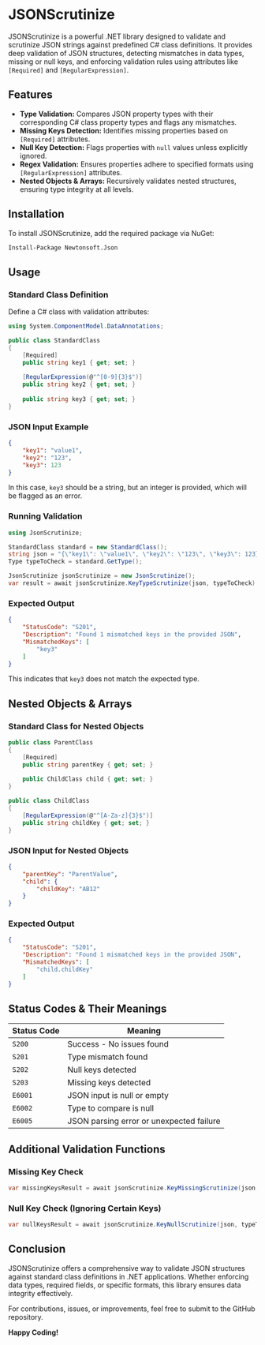﻿# JSONScrutinize

JSONScrutinize is a powerful .NET library designed to validate and scrutinize JSON strings against predefined C# class definitions. It provides deep validation of JSON structures, detecting mismatches in data types, missing or null keys, and enforcing validation rules using attributes like `[Required]` and `[RegularExpression]`.

## Features

- **Type Validation:** Compares JSON property types with their corresponding C# class property types and flags any mismatches.
- **Missing Keys Detection:** Identifies missing properties based on `[Required]` attributes.
- **Null Key Detection:** Flags properties with `null` values unless explicitly ignored.
- **Regex Validation:** Ensures properties adhere to specified formats using `[RegularExpression]` attributes.
- **Nested Objects & Arrays:** Recursively validates nested structures, ensuring type integrity at all levels.

## Installation

To install JSONScrutinize, add the required package via NuGet:

```sh
Install-Package Newtonsoft.Json
```

## Usage

### Standard Class Definition

Define a C# class with validation attributes:

```csharp
using System.ComponentModel.DataAnnotations;

public class StandardClass
{
    [Required]
    public string key1 { get; set; }
    
    [RegularExpression(@"^[0-9]{3}$")]
    public string key2 { get; set; }
    
    public string key3 { get; set; }
}
```

### JSON Input Example

```json
{
    "key1": "value1",
    "key2": "123",
    "key3": 123
}
```

In this case, `key3` should be a string, but an integer is provided, which will be flagged as an error.

### Running Validation

```csharp
using JsonScrutinize;

StandardClass standard = new StandardClass();
string json = "{\"key1\": \"value1\", \"key2\": \"123\", \"key3\": 123}";
Type typeToCheck = standard.GetType();

JsonScrutinize jsonScrutinize = new JsonScrutinize();
var result = await jsonScrutinize.KeyTypeScrutinize(json, typeToCheck);
```

### Expected Output

```json
{
    "StatusCode": "S201",
    "Description": "Found 1 mismatched keys in the provided JSON",
    "MismatchedKeys": [
        "key3"
    ]
}
```

This indicates that `key3` does not match the expected type.

## Nested Objects & Arrays

### Standard Class for Nested Objects

```csharp
public class ParentClass
{
    [Required]
    public string parentKey { get; set; }
    
    public ChildClass child { get; set; }
}

public class ChildClass
{
    [RegularExpression(@"^[A-Za-z]{3}$")]
    public string childKey { get; set; }
}
```

### JSON Input for Nested Objects

```json
{
    "parentKey": "ParentValue",
    "child": {
        "childKey": "AB12"
    }
}
```

### Expected Output

```json
{
    "StatusCode": "S201",
    "Description": "Found 1 mismatched keys in the provided JSON",
    "MismatchedKeys": [
        "child.childKey"
    ]
}
```

## Status Codes & Their Meanings

| Status Code | Meaning |
|------------|---------|
| `S200` | Success - No issues found |
| `S201` | Type mismatch found |
| `S202` | Null keys detected |
| `S203` | Missing keys detected |
| `E6001` | JSON input is null or empty |
| `E6002` | Type to compare is null |
| `E6005` | JSON parsing error or unexpected failure |

## Additional Validation Functions

### Missing Key Check

```csharp
var missingKeysResult = await jsonScrutinize.KeyMissingScrutinize(json, typeToCheck);
```

### Null Key Check (Ignoring Certain Keys)

```csharp
var nullKeysResult = await jsonScrutinize.KeyNullScrutinize(json, typeToCheck, "key3");
```

## Conclusion

JSONScrutinize offers a comprehensive way to validate JSON structures against standard class definitions in .NET applications. Whether enforcing data types, required fields, or specific formats, this library ensures data integrity effectively.

For contributions, issues, or improvements, feel free to submit to the GitHub repository.

**Happy Coding!**

